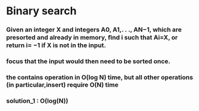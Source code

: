 # Binary search

### Given an integer X and integers A0, A1,. . ., AN−1, which are presorted and already in memory, ﬁnd i such that Ai=X, or return i= −1 if X is not in the input.

### focus that the input would then need to be sorted once.

### the contains operation in O(log N) time, but all other operations (in particular,insert) require O(N) time

### solution_1 : O(log(N))